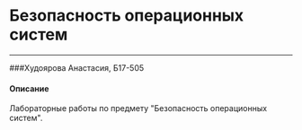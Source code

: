 # Безопасность операционных систем
***
###Худоярова Анастасия, Б17-505
#### Описание
Лабораторные работы по предмету "Безопасность операционных систем".

